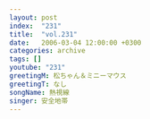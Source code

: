 ```yaml
---
layout: post
index:  "231"
title:  "vol.231"
date:   2006-03-04 12:00:00 +0300
categories: archive
tags: []
youtube: "231"
greetingM: 松ちゃん＆ミニーマウス
greetingT: なし
songName: 熱視線
singer: 安全地帯
---
```

